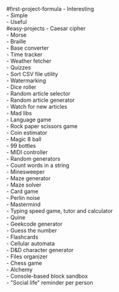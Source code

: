 #first-project-formula
	- Interesting<br>
	- Simple<br>
	- Useful<br>
#easy-projects
	- Caesar cipher<br>
	- Morse<br>
	- Braille<br>
	- Base converter<br>
	- Time tracker<br>
	- Weather fetcher<br>
	- Quizzes<br>
	- Sort CSV file utility<br>
	- Watermarking<br>
	- Dice roller<br>
	- Random article selector<br>
	- Random article generator<br>
	- Watch for new articles<br>
	- Mad libs<br>
	- Language game<br>
	- Rock paper scissors game<br>
	- Coin estimator<br>
	- Magic 8 ball<br>
	- 99 bottles<br>
	- MIDI controller<br>
	- Random generators<br>
	- Count words in a string<br>
	- Minesweeper<br>
	- Maze generator<br>
	- Maze solver<br>
	- Card game<br>
	- Perlin noise<br>
	- Mastermind<br>
	- Typing speed game, tutor and calculator<br>
	- Quine<br>
	- Geekcode generator<br>
	- Guess the number<br>
	- Flashcards<br>
	- Cellular automata<br>
	- D&D character generator<br>
	- Files organizer<br>
	- Chess game<br>
	- Alchemy<br>
	- Console-based block sandbox<br>
	- "Social life" reminder per person<br>
	
